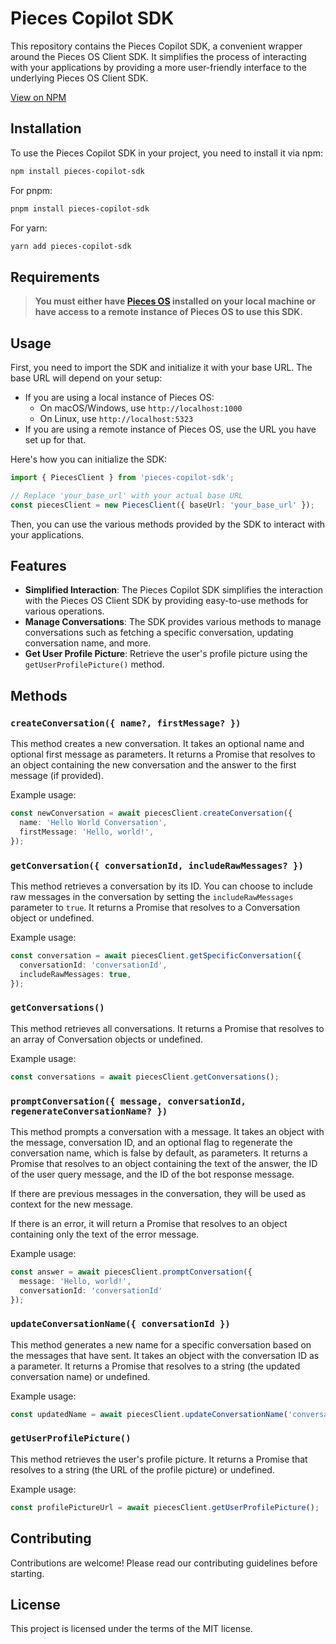 # Pieces Copilot SDK

This repository contains the Pieces Copilot SDK, a convenient wrapper around the Pieces OS Client SDK. It simplifies the process of interacting with your applications by providing a more user-friendly interface to the underlying Pieces OS Client SDK.

[View on NPM](https://www.npmjs.com/package/pieces-copilot-sdk)

## Installation

To use the Pieces Copilot SDK in your project, you need to install it via npm:

```bash
npm install pieces-copilot-sdk
```

For pnpm:
```bash
pnpm install pieces-copilot-sdk
```

For yarn:
```bash
yarn add pieces-copilot-sdk
```

## Requirements

> **You must either have [Pieces OS](https://docs.pieces.app/installation-getting-started/what-am-i-installing) installed on your local machine or have access to a remote instance of Pieces OS to use this SDK.**

## Usage

First, you need to import the SDK and initialize it with your base URL. The base URL will depend on your setup:

- If you are using a local instance of Pieces OS:
  - On macOS/Windows, use `http://localhost:1000`
  - On Linux, use `http://localhost:5323`
- If you are using a remote instance of Pieces OS, use the URL you have set up for that.

Here's how you can initialize the SDK:

```typescript
import { PiecesClient } from 'pieces-copilot-sdk';

// Replace 'your_base_url' with your actual base URL
const piecesClient = new PiecesClient({ baseUrl: 'your_base_url' });
```

Then, you can use the various methods provided by the SDK to interact with your applications.

## Features

- **Simplified Interaction**: The Pieces Copilot SDK simplifies the interaction with the Pieces OS Client SDK by providing easy-to-use methods for various operations.
- **Manage Conversations**: The SDK provides various methods to manage conversations such as fetching a specific conversation, updating conversation name, and more.
- **Get User Profile Picture**: Retrieve the user's profile picture using the `getUserProfilePicture()` method.

## Methods

### `createConversation({ name?, firstMessage? })`

This method creates a new conversation. It takes an optional name and optional first message as parameters. It returns a Promise that resolves to an object containing the new conversation and the answer to the first message (if provided).

Example usage:

```typescript
const newConversation = await piecesClient.createConversation({
  name: 'Hello World Conversation',
  firstMessage: 'Hello, world!',
});
```

### `getConversation({ conversationId, includeRawMessages? })`

This method retrieves a conversation by its ID. You can choose to include raw messages in the conversation by setting the `includeRawMessages` parameter to `true`. It returns a Promise that resolves to a Conversation object or undefined.

Example usage:
 
```typescript
const conversation = await piecesClient.getSpecificConversation({
  conversationId: 'conversationId',
  includeRawMessages: true,
});
```

### `getConversations()`

This method retrieves all conversations. It returns a Promise that resolves to an array of Conversation objects or undefined.

Example usage:

```typescript
const conversations = await piecesClient.getConversations();
```

### `promptConversation({ message, conversationId, regenerateConversationName? })`

This method prompts a conversation with a message. It takes an object with the message, conversation ID, and an optional flag to regenerate the conversation name, which is false by default, as parameters. It returns a Promise that resolves to an object containing the text of the answer, the ID of the user query message, and the ID of the bot response message.

If there are previous messages in the conversation, they will be used as context for the new message.

If there is an error, it will return a Promise that resolves to an object containing only the text of the error message.

Example usage:

```typescript
const answer = await piecesClient.promptConversation({
  message: 'Hello, world!',
  conversationId: 'conversationId'
});
```

### `updateConversationName({ conversationId })`

This method generates a new name for a specific conversation based on the messages that have sent. It takes an object with the conversation ID as a parameter. It returns a Promise that resolves to a string (the updated conversation name) or undefined.

Example usage:

```typescript
const updatedName = await piecesClient.updateConversationName('conversationId');
```

### `getUserProfilePicture()`

This method retrieves the user's profile picture. It returns a Promise that resolves to a string (the URL of the profile picture) or undefined.

Example usage:

```typescript
const profilePictureUrl = await piecesClient.getUserProfilePicture();
```

## Contributing

Contributions are welcome! Please read our contributing guidelines before starting.

## License

This project is licensed under the terms of the MIT license.
